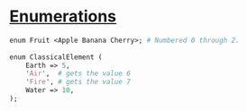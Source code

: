 [1]: http://rosettacode.org/wiki/Enumerations

# [Enumerations][1]

```perl
enum Fruit <Apple Banana Cherry>; # Numbered 0 through 2.
 
enum ClassicalElement (
    Earth => 5,
    'Air',  # gets the value 6
    'Fire', # gets the value 7
    Water => 10,
);
```